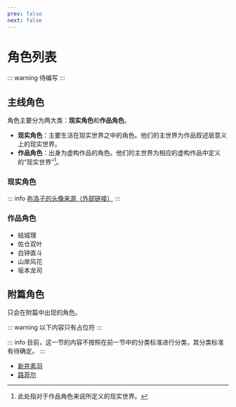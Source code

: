 ```yaml
---
prev: false
next: false
---
```

<script setup>
import RealityCharacters from '../../components/RealityCharacters.vue'
</script>


# 角色列表 <Badge type="warning" text="TODO" />

::: warning
待编写
:::

## 主线角色

角色主要分为两大类：**现实角色**和**作品角色**。

* **现实角色**：主要生活在现实世界之中的角色。他们的主世界为作品叙述层意义上的现实世界。
* **作品角色**：出身为虚构作品的角色。他们的主世界为相应的虚构作品中定义的“现实世界”[^1]。

[^1]: 此处指对于作品角色来说所定义的现实世界。

### 现实角色

::: info
[祢洛子的头像来源（外部链接）](https://picrew.me/share?cd=FnEWfMRQF5)
:::

<RealityCharacters />

### 作品角色

* 结城理
* 佐仓双叶
* 白钟直斗
* 山岸风花
* 坂本龙司

## 附篇角色

只会在附篇中出现的角色。

::: warning
以下内容只有占位符
:::

::: info
目前，这一节的内容不按照在前一节中的分类标准进行分类，其分类标准有待确定。
:::

* [新井素羽](extra/suwa-arai.md)
* [路菲尔](extra/luffy.md)
